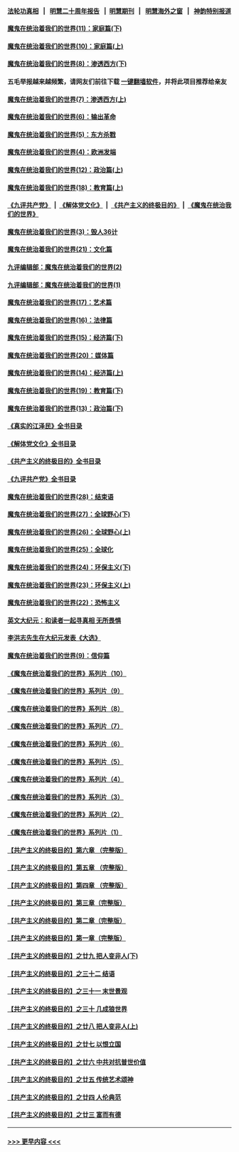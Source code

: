 #### [法轮功真相](https://github.com/gfw-breaker/truth/blob/master/README.md?t=0) &nbsp;&nbsp;|&nbsp;&nbsp; [明慧二十周年报告](https://github.com/gfw-breaker/mh-reports/blob/master/README.md?t=0) &nbsp;&nbsp;|&nbsp;&nbsp;[明慧期刊](https://github.com/gfw-breaker/mh-qikan) &nbsp;&nbsp;|&nbsp;&nbsp; [明慧海外之窗](https://github.com/gfw-breaker/mh-news/blob/master/README.md?t=0) &nbsp;&nbsp;|&nbsp;&nbsp; [神韵特别报道](https://github.com/gfw-breaker/mh-news/blob/master/shenyun.md?t=0)
#### [魔鬼在统治着我们的世界(11)：家庭篇(下)](../pages/nsc422/n10440961.md?t=12071950) 
#### [魔鬼在统治着我们的世界(10)：家庭篇(上)](../pages/nsc422/n10435448.md?t=12071950) 
#### [魔鬼在统治着我们的世界(8)：渗透西方(下)](../pages/nsc422/n10429603.md?t=12071950) 
#### 五毛举报越来越频繁，请网友们前往下载 [一键翻墙软件](https://github.com/gfw-breaker/ssr-accounts)，并将此项目推荐给亲友
#### [魔鬼在统治着我们的世界(7)：渗透西方(上)](../pages/nsc422/n10426013.md?t=12071950) 
#### [魔鬼在统治着我们的世界(6)：输出革命](../pages/nsc422/n10421536.md?t=12071950) 
#### [魔鬼在统治着我们的世界(5)：东方杀戮](../pages/nsc422/n10417707.md?t=12071950) 
#### [魔鬼在统治着我们的世界(4)：欧洲发端](../pages/nsc422/n10414890.md?t=12071950) 
#### [魔鬼在统治着我们的世界(12)：政治篇(上)](../pages/nsc422/n10444576.md?t=12071950) 
#### [魔鬼在统治着我们的世界(18)：教育篇(上)](../pages/nsc422/n10526970.md?t=12071950) 
#### [《九评共产党》](https://github.com/begood0513/9ping.md/blob/master/README.md) &nbsp;|&nbsp; [《解体党文化》](../../../../jtdwh.md/blob/master/README.md)  &nbsp;|&nbsp; [《共产主义的终极目的》](../../../../gczydzjmd.md/blob/master/README.md) &nbsp;|&nbsp; [《魔鬼在统治我们的世界》](../../../../mgztzwmdsj.md/blob/master/README.md) 
#### [魔鬼在统治着我们的世界(3)：毁人36计](../pages/nsc422/n10411583.md?t=12071950) 
#### [魔鬼在统治着我们的世界(21)：文化篇](../pages/nsc422/n10597706.md?t=12071950) 
#### [九评编辑部：魔鬼在统治着我们的世界(2)](../pages/nsc422/n10410036.md?t=12071950) 
#### [九评编辑部：魔鬼在统治着我们的世界(1)](../pages/nsc422/n10406825.md?t=12071950) 
#### [魔鬼在统治着我们的世界(17)：艺术篇](../pages/nsc422/n10499093.md?t=12071950) 
#### [魔鬼在统治着我们的世界(16)：法律篇](../pages/nsc422/n10485969.md?t=12071950) 
#### [魔鬼在统治着我们的世界(15)：经济篇(下)](../pages/nsc422/n10469975.md?t=12071950) 
#### [魔鬼在统治着我们的世界(20)：媒体篇](../pages/nsc422/n10586579.md?t=12071950) 
#### [魔鬼在统治着我们的世界(14)：经济篇(上)](../pages/nsc422/n10457370.md?t=12071950) 
#### [魔鬼在统治着我们的世界(19)：教育篇(下)](../pages/nsc422/n10564808.md?t=12071950) 
#### [魔鬼在统治着我们的世界(13)：政治篇(下)](../pages/nsc422/n10448270.md?t=12071950) 
#### [《真实的江泽民》全书目录](../pages/nsc422/n13721399.md?t=12071950) 
#### [《解体党文化》全书目录](../pages/nsc422/n13721157.md?t=12071950) 
#### [《共产主义的终极目的》全书目录](../pages/nsc422/n13721048.md?t=12071950) 
#### [《九评共产党》全书目录](../pages/nsc422/n13708085.md?t=12071950) 
#### [魔鬼在统治着我们的世界(28)：结束语](../pages/nsc422/n10936246.md?t=12071950) 
#### [魔鬼在统治着我们的世界(27)：全球野心(下)](../pages/nsc422/n10928319.md?t=12071950) 
#### [魔鬼在统治着我们的世界(26)：全球野心(上)](../pages/nsc422/n10900318.md?t=12071950) 
#### [魔鬼在统治着我们的世界(25)：全球化](../pages/nsc422/n10788205.md?t=12071950) 
#### [魔鬼在统治着我们的世界(24)：环保主义(下)](../pages/nsc422/n10695307.md?t=12071950) 
#### [魔鬼在统治着我们的世界(23)：环保主义(上)](../pages/nsc422/n10688613.md?t=12071950) 
#### [魔鬼在统治着我们的世界(22)：恐怖主义](../pages/nsc422/n10614727.md?t=12071950) 
#### [英文大纪元：和读者一起寻真相 无所畏惧](../pages/nsc422/n12542027.md?t=12071950) 
#### [李洪志先生在大纪元发表《大选》](../pages/nsc422/n12534746.md?t=12071950) 
#### [魔鬼在统治着我们的世界(9)：信仰篇](../pages/nsc422/n10432159.md?t=12071950) 
#### [《魔鬼在统治着我们的世界》系列片（10）](../pages/nsc422/n12292670.md?t=12071950) 
#### [《魔鬼在统治着我们的世界》系列片（9）](../pages/nsc422/n12290859.md?t=12071950) 
#### [《魔鬼在统治着我们的世界》系列片（8）](../pages/nsc422/n12287445.md?t=12071950) 
#### [《魔鬼在统治着我们的世界》系列片（7）](../pages/nsc422/n12283425.md?t=12071950) 
#### [《魔鬼在统治着我们的世界》系列片（6）](../pages/nsc422/n12282314.md?t=12071950) 
#### [《魔鬼在统治着我们的世界》系列片（5）](../pages/nsc422/n12281419.md?t=12071950) 
#### [《魔鬼在统治着我们的世界》系列片（4）](../pages/nsc422/n12274024.md?t=12071950) 
#### [《魔鬼在统治着我们的世界》系列片（3）](../pages/nsc422/n12271322.md?t=12071950) 
#### [《魔鬼在统治着我们的世界》系列片（2）](../pages/nsc422/n12269049.md?t=12071950) 
#### [《魔鬼在统治着我们的世界》系列片（1）](../pages/nsc422/n12267575.md?t=12071950) 
#### [【共产主义的终极目的】第六章 （完整版）](../pages/nsc422/n11428913.md?t=12071950) 
#### [【共产主义的终极目的】第五章 （完整版）](../pages/nsc422/n11428912.md?t=12071950) 
#### [【共产主义的终极目的】第四章 （完整版）](../pages/nsc422/n11428907.md?t=12071950) 
#### [【共产主义的终极目的】第三章（完整版）](../pages/nsc422/n11428848.md?t=12071950) 
#### [【共产主义的终极目的】第二章（完整版）](../pages/nsc422/n11428831.md?t=12071950) 
#### [【共产主义的终极目的】第一章（完整版）](../pages/nsc422/n11417651.md?t=12071950) 
#### [【共产主义的终极目的】之廿九 把人变非人(下)](../pages/nsc422/n11344140.md?t=12071950) 
#### [【共产主义的终极目的】之三十二 结语](../pages/nsc422/n11360535.md?t=12071950) 
#### [【共产主义的终极目的】之三十一 末世景观](../pages/nsc422/n11351129.md?t=12071950) 
#### [【共产主义的终极目的】之三十 几成狼世界](../pages/nsc422/n11348280.md?t=12071950) 
#### [【共产主义的终极目的】之廿八 把人变非人(上)](../pages/nsc422/n11340492.md?t=12071950) 
#### [【共产主义的终极目的】之廿七 以恨立国](../pages/nsc422/n11336944.md?t=12071950) 
#### [【共产主义的终极目的】之廿六 中共对抗普世价值](../pages/nsc422/n11324785.md?t=12071950) 
#### [【共产主义的终极目的】之廿五 传统艺术颂神](../pages/nsc422/n11296396.md?t=12071950) 
#### [【共产主义的终极目的】之廿四 人伦典范](../pages/nsc422/n11296397.md?t=12071950) 
#### [【共产主义的终极目的】之廿三 富而有德](../pages/nsc422/n11283598.md?t=12071950) 

----
#### [ >>> 更早内容 <<< ](../indexes/nsc422-earlier.md)
